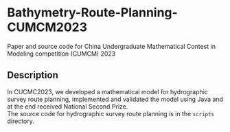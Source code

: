 # Bathymetry-Route-Planning-CUMCM2023
Paper and source code for China Undergraduate Mathematical Contest in Modeling competition (CUMCM) 2023

## Description
In CUCMC2023, we developed a mathematical model for hydrographic survey route planning, implemented and validated the model using Java and at the end received National Second Prize.  
The source code for hydrographic survey route planning is in the `scripts` directory.
